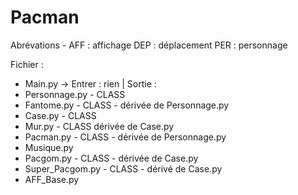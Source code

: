 # Pacman

Abrévations - AFF : affichage DEP : déplacement PER : personnage

Fichier :

- Main.py -> Entrer : rien | Sortie : 
- Personnage.py - CLASS
- Fantome.py - CLASS - dérivée de Personnage.py
- Case.py - CLASS
- Mur.py - CLASS dérivée de Case.py
- Pacman.py - CLASS - dérivée de Personnage.py
- Musique.py
- Pacgom.py - CLASS - dérivée de Case.py
- Super_Pacgom.py - CLASS - dérivé de Case.py
- AFF_Base.py

